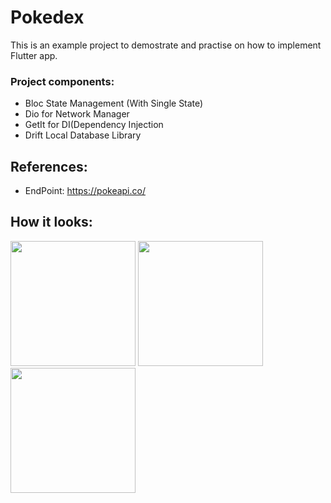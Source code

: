# Pokedex

This is an example project to demostrate and practise on how to implement Flutter app.

### Project components:
  * Bloc State Management (With Single State)
  * Dio for Network Manager
  * GetIt for DI(Dependency Injection
  * Drift Local Database Library

## References:
 * EndPoint: https://pokeapi.co/
## How it looks: 
<img src="https://github.com/r1n1os/pokedex/assets/32699540/1ef1fcea-fff8-4b33-8c50-b033551c650a" width="200">
<img src="https://github.com/r1n1os/pokedex/assets/32699540/a33fe367-94a9-4815-a5f7-d57449918ae5" width="200">
<img src="https://github.com/r1n1os/pokedex/assets/32699540/b00f14fb-bcac-411c-9e69-186223af369c" width="200">

